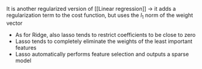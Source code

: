 It is another regularized version of [[Linear regression]]
-> it adds a regularization term to the cost function, but uses the $l_1$ norm of the weight vector

- As for Ridge, also lasso tends to restrict coefficients to be close to zero
- Lasso tends to completely eliminate the weights of the least important features
- Lasso automatically performs feature selection and outputs a sparse model